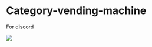 # Category-vending-machine
 
 For discord
 
<img src="https://img.shields.io/badge/Firebase-FFCA28?style=flat-square&logo=firebase&logoColor=white"/>
